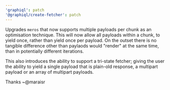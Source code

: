 ```yaml
---
'graphiql': patch
'@graphiql/create-fetcher': patch
---
```


Upgrades `meros` that now supports multiple payloads per chunk as an optimisation technique. This will now allow all
payloads within a chunk, to yield once, rather than yield once per payload. On the outset there is no tangible
difference other than paylaods would "render" at the same time, than in potentially different iterations.

This also introduces the ability to support a tri-state fetcher; giving the user the ability to yield a single payload
that is plain-old response, a multipart payload or an array of multipart payloads.

Thanks ~@maraisr

